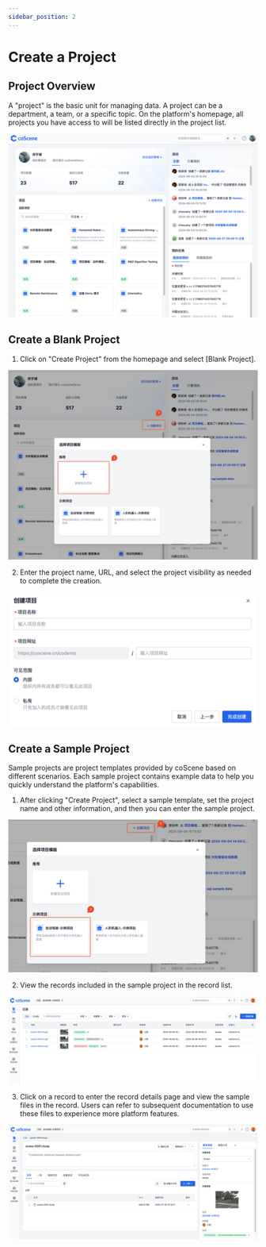 ```yaml
---
sidebar_position: 2
---
```


# Create a Project

## Project Overview

A "project" is the basic unit for managing data. A project can be a department, a team, or a specific topic. On the platform's homepage, all projects you have access to will be listed directly in the project list.

![platform-landing](./img/2-2-platform-landing.png)

## Create a Blank Project

1. Click on "Create Project" from the homepage and select [Blank Project].

![create-blank-project](./img/2-2-create-blank-project.png)

2. Enter the project name, URL, and select the project visibility as needed to complete the creation.

![fill-blank-project-details](./img/2-2-fill-blank-project-details.png)

## Create a Sample Project

Sample projects are project templates provided by coScene based on different scenarios. Each sample project contains example data to help you quickly understand the platform's capabilities.

1. After clicking "Create Project", select a sample template, set the project name and other information, and then you can enter the sample project.

![select-template](./img/2-2-select-template.png)

2. View the records included in the sample project in the record list.

![view-template-project-record-list](./img/2-2-view-template-project-record-list.png)

3. Click on a record to enter the record details page and view the sample files in the record. Users can refer to subsequent documentation to use these files to experience more platform features.

![view-template-project-record-details](./img/2-2-view-template-project-record-details.png)
